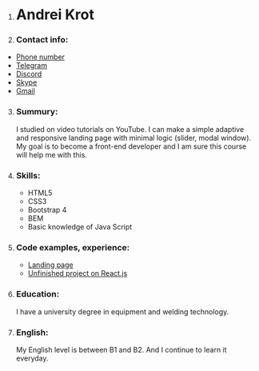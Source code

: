 1. # Andrei Krot
2. ### Contact info:

- [Phone number](tel:+375295462641)
- [Telegram](https://t.me/andrew012)
- [Discord](https://discord.gg/N8zawTK)
- [Skype](https://join.skype.com/invite/aP2reonmjdvX)
- [Gmail](mailto:andreyrow96@gmail.com)

3. ### Summury:
   I studied on video tutorials on YouTube. I can make a simple adaptive and responsive landing page with minimal logic (slider, modal window). My goal is to become a front-end developer and I am sure this course will help me with this.
4. ### Skills:
   - HTML5
   - CSS3
   - Bootstrap 4
   - BEM
   - Basic knowledge of Java Script
5. ### Code examples, experience:
   - [Landing page](https://andrew-webdev.github.io/free-psd/)
   - [Unfinished project on React.js](https://github.com/Andrew-webdev/andrew-webdev.github.io/tree/master/my-app)
6. ### Education:
   I have a university degree in equipment and welding technology.
7. ### English:
   My English level is between B1 and B2. And I continue to learn it everyday.
